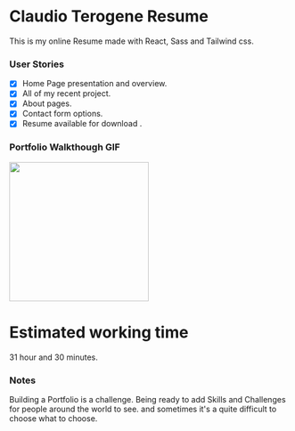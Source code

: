 # Claudio Terogene Resume
This is my online Resume made with React, Sass and Tailwind css.
### User Stories



- [x] Home Page presentation and overview. 
- [x] All of my recent project.
- [x] About pages.
- [x] Contact form options. 
- [x] Resume available for download .

### Portfolio Walkthough GIF


<img src="portfolio-gif.gif" width=250><br>

# Estimated working time
 31 hour and 30 minutes. 

### Notes

Building a Portfolio is a challenge. Being ready to add Skills and Challenges for people around the world to see. and sometimes it's a quite difficult to choose what to choose.





